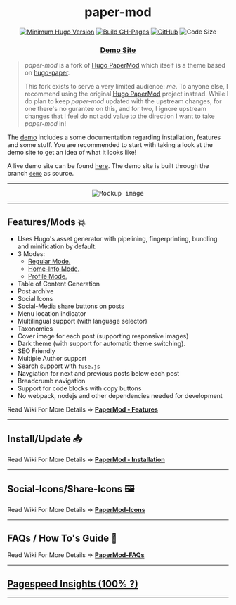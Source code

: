 <h1 align=center>paper-mod</h1>

<div align="center">

[![Minimum Hugo Version](https://img.shields.io/static/v1?label=Min-Hugo-Version&message=0.83.0&color=blue&logo=hugo&style=for-the-badge)](https://github.com/gohugoio/hugo/releases/tag/v0.83.0)
[![Build GH-Pages](https://img.shields.io/github/workflow/status/notsatan/paper-mod/Build%20GH-Pages?style=for-the-badge)](https://github.com/notsatan/paper-mod/deployments/activity_log?environment=github-pages)
[![GitHub](https://img.shields.io/github/license/notsatan/paper-mod?style=for-the-badge)](https://github.com/notsatan/paper-mod/blob/master/LICENSE)
![Code Size](https://img.shields.io/github/languages/code-size/notsatan/paper-mod?style=for-the-badge)

</div>

<h3 align="center"><a href="https://notsatan.github.io/paper-mod" rel="nofollow">Demo Site</a></h2>

> *paper-mod* is a fork of [Hugo PaperMod][hugo-PaperMod] which itself is a theme based on [hugo-paper][hugo-paper].
> 
> This fork exists to serve a very limited audience: *me*. To anyone else, I recommend using the original [Hugo PaperMod][hugo-PaperMod] project instead. While I do plan to keep *paper-mod* updated with the upstream changes, for one there's no gurantee on this, and for two, I ignore upstream changes that I feel do not add value to the direction I want to take *paper-mod* in!

The [demo][demo-site] includes a some documentation regarding installation, features and some stuff. You are recommended to start with taking a look at the demo site to get an idea of what it looks like!

A live demo site can be found [here][demo-site]. The demo site is built through the branch [`demo`][demo-tree] as source.

---

<p align="center">
  <kbd><img src="https://user-images.githubusercontent.com/21258296/114303440-bfc0ae80-9aeb-11eb-8cfa-48a4bb385a6d.png" alt="Mockup image" title="Mockup"/></kbd>
</p>

---

## Features/Mods 💥

-   Uses Hugo's asset generator with pipelining, fingerprinting, bundling and minification by default.
-   3 Modes:
    -   [Regular Mode.](https://github.com/adityatelange/hugo-PaperMod/wiki/Features#regular-mode-default-mode)
    -   [Home-Info Mode.](https://github.com/adityatelange/hugo-PaperMod/wiki/Features#home-info-mode)
    -   [Profile Mode.](https://github.com/adityatelange/hugo-PaperMod/wiki/Features#profile-mode)
-   Table of Content Generation
-   Post archive
-   Social Icons
-   Social-Media share buttons on posts
-   Menu location indicator
-   Multilingual support (with language selector)
-   Taxonomies
-   Cover image for each post (supporting responsive images)
-   Dark theme (with support for automatic theme switching).
-   SEO Friendly
-   Multiple Author support
-   Search support with [`fuse.js`][fusejs]
-   Navgiation for next and previous posts below each post
-   Breadcrumb navigation
-   Support for code blocks with copy buttons
-   No webpack, nodejs and other dependencies needed for development

Read Wiki For More Details => **[PaperMod - Features](https://github.com/adityatelange/hugo-PaperMod/wiki/Features)**

---

## Install/Update 📥

Read Wiki For More Details => **[PaperMod - Installation](https://github.com/adityatelange/hugo-PaperMod/wiki/Installation)**

---

## Social-Icons/Share-Icons 🖼️

Read Wiki For More Details => **[PaperMod-Icons](https://github.com/adityatelange/hugo-PaperMod/wiki/Icons)**

---

## FAQs / How To's Guide 🙋

Read Wiki For More Details => **[PaperMod-FAQs](https://github.com/adityatelange/hugo-PaperMod/wiki/FAQs)**

---

## [Pagespeed Insights (100% ?)](https://pagespeed.web.dev/report?url=https://adityatelange.github.io/hugo-PaperMod/)

---

[main-url]: https://github.com/notsatan/paper-mod
[demo-tree]: https://github.com/notsatan/paper-mod/tree/demo
[demo-site]: https://notsatan.github.io/paper-mod
[hugo-PaperMod]: https://github.com/adityatelange/hugo-PaperMod
[hugo-paper]: https://github.com/nanxiaobei/hugo-paper
[fusejs]: https://fusejs.io